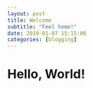 ```yaml
---
layout: post
title: Welcome
subtitle: "Feel home!"
date: 2019-01-07 15:15:00
categories: [blogging]
---
```


# Hello, World!
